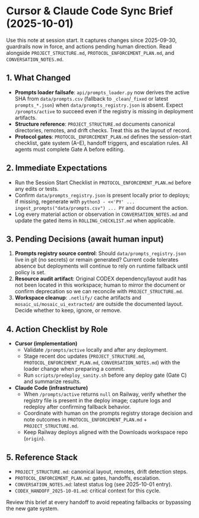 # Cursor & Claude Code Sync Brief (2025-10-01)

Use this note at session start. It captures changes since 2025-09-30, guardrails now in force, and actions pending human direction. Read alongside `PROJECT_STRUCTURE.md`, `PROTOCOL_ENFORCEMENT_PLAN.md`, and `CONVERSATION_NOTES.md`.

## 1. What Changed
- **Prompts loader failsafe**: `api/prompts_loader.py` now derives the active SHA from `data/prompts.csv` (fallback to `_clean`/`_fixed` or latest `prompts_*.json`) when `data/prompts_registry.json` is absent. Expect `/prompts/active` to succeed even if the registry is missing in deployment artifacts.
- **Structure reference**: `PROJECT_STRUCTURE.md` documents canonical directories, remotes, and drift checks. Treat this as the layout of record.
- **Protocol gates**: `PROTOCOL_ENFORCEMENT_PLAN.md` defines the session-start checklist, gate system (A–E), handoff triggers, and escalation rules. All agents must complete Gate A before editing.

## 2. Immediate Expectations
- Run the Session Start Checklist in `PROTOCOL_ENFORCEMENT_PLAN.md` before any edits or tests.
- Confirm `data/prompts_registry.json` is present locally prior to deploys; if missing, regenerate with `python3 - <<'PY' ... ingest_prompts("data/prompts.csv") ... PY` and document the action.
- Log every material action or observation in `CONVERSATION_NOTES.md` and update the gated items in `ROLLING_CHECKLIST.md` when applicable.

## 3. Pending Decisions (await human input)
1. **Prompts registry source control**: Should `data/prompts_registry.json` live in git (no secrets) or remain generated? Current code tolerates absence but deployments will continue to rely on runtime fallback until policy is set.
2. **Resource audit artifact**: Original CODEX dependency/layout audit has not been located in this workspace; human to mirror the document or confirm deprecation so we can reconcile with `PROJECT_STRUCTURE.md`.
3. **Workspace cleanup**: `.netlify/` cache artifacts and `mosaic_ui/mosaic_ui_extracted/` are outside the documented layout. Decide whether to keep, ignore, or remove.

## 4. Action Checklist by Role
- **Cursor (implementation)**
  - Validate `/prompts/active` locally and after any deployment.
  - Stage recent doc updates (`PROJECT_STRUCTURE.md`, `PROTOCOL_ENFORCEMENT_PLAN.md`, `CONVERSATION_NOTES.md`) with the loader change when preparing a commit.
  - Run `scripts/predeploy_sanity.sh` before any deploy gate (Gate C) and summarize results.
- **Claude Code (infrastructure)**
  - When `/prompts/active` returns `null` on Railway, verify whether the registry file is present in the deploy image; capture logs and redeploy after confirming fallback behavior.
  - Coordinate with human on the prompts registry storage decision and note outcomes in `PROTOCOL_ENFORCEMENT_PLAN.md` + `PROJECT_STRUCTURE.md`.
  - Keep Railway deploys aligned with the Downloads workspace repo (`origin`).

## 5. Reference Stack
- `PROJECT_STRUCTURE.md`: canonical layout, remotes, drift detection steps.
- `PROTOCOL_ENFORCEMENT_PLAN.md`: gates, handoffs, escalation.
- `CONVERSATION_NOTES.md`: latest status log (see 2025-10-01 entry).
- `CODEX_HANDOFF_2025-10-01.md`: critical context for this cycle.

Review this brief at every handoff to avoid repeating fallbacks or bypassing the new gate system.
